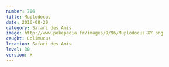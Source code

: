 ```yaml
---
number: 706
title: Muplodocus
date: 2016-08-20
category: Safari des Amis
image: http://www.pokepedia.fr/images/9/96/Muplodocus-XY.png
caught: Colimucus
location: Safari des Amis
level: 30
version: X
---
```

